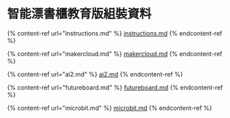 # 智能漂書櫃教育版組裝資料

{% content-ref url="instructions.md" %}
[instructions.md](instructions.md)
{% endcontent-ref %}

{% content-ref url="makercloud.md" %}
[makercloud.md](makercloud.md)
{% endcontent-ref %}

{% content-ref url="ai2.md" %}
[ai2.md](ai2.md)
{% endcontent-ref %}

{% content-ref url="futureboard.md" %}
[futureboard.md](futureboard.md)
{% endcontent-ref %}

{% content-ref url="microbit.md" %}
[microbit.md](microbit.md)
{% endcontent-ref %}
